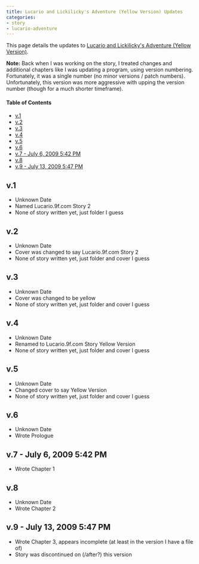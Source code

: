 ```yaml
---
title: Lucario and Lickilicky's Adventure (Yellow Version) Updates
categories:
- story
- lucario-adventure
---
```

This page details the updates to [Lucario and Lickilicky's Adventure (Yellow Version)](/story/version/lucario-adventure-yellow.html).

**Note:** Back when I was working on the story, I treated changes and additional chapters like I was updating a program, using version numbering. 
Fortunately, it was a single number (no minor versions / patch numbers). Unfortunately, this version was more aggressive with upping the version 
number (though for a much shorter timeframe).

#### Table of Contents
* [v.1](#v1)
* [v.2](#v2)
* [v.3](#v3)
* [v.4](#v4)
* [v.5](#v5)
* [v.6](#v6)
* [v.7 - July 6, 2009 5:42 PM](#v7---july-6-2009-542-pm)
* [v.8](#v8)
* [v.9 - July 13, 2009 5:47 PM](#v9---july-13-2009-547-pm)

## v.1
* Unknown Date
* Named Lucario.9f.com Story 2
* None of story written yet, just folder I guess

## v.2
* Unknown Date
* Cover was changed to say Lucario.9f.com Story 2
* None of story written yet, just folder and cover I guess

## v.3
* Unknown Date
* Cover was changed to be yellow
* None of story written yet, just folder and cover I guess

## v.4
* Unknown Date
* Renamed to Lucario.9f.com Story Yellow Version
* None of story written yet, just folder and cover I guess

## v.5
* Unknown Date
* Changed cover to say Yellow Version
* None of story written yet, just folder and cover I guess

## v.6
* Unknown Date
* Wrote Prologue

## v.7 - July 6, 2009 5:42 PM
* Wrote Chapter 1

## v.8
* Unknown Date
* Wrote Chapter 2

## v.9 - July 13, 2009 5:47 PM
* Wrote Chapter 3, appears incomplete (at least in the version I have a file of)
* Story was discontinued on (/after?) this version
